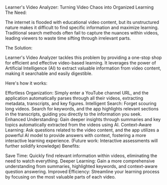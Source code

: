 Learner's Video Analyzer: Turning Video Chaos into Organized Learning
The Need:

The internet is flooded with educational video content, but its unstructured nature makes it difficult to find specific information and maximize learning. Traditional search methods often fail to capture the nuances within videos, leading viewers to waste time sifting through irrelevant parts.

The Solution:

Learner's Video Analyzer tackles this problem by providing a one-stop shop for efficient and effective video-based learning. It leverages the power of Artificial Intelligence (AI) to extract valuable information from video content, making it searchable and easily digestible.

Here's how it works:

Effortless Organization: Simply enter a YouTube channel URL, and the application automatically parses through all their videos, extracting metadata, transcripts, and key figures.
Intelligent Search: Forget scouring long videos. Search for keywords, and the app highlights relevant sections in the transcripts, guiding you directly to the information you seek.
Enhanced Understanding: Gain deeper insights through summaries and key topics automatically extracted from the videos using AI.
Context-Aware Learning: Ask questions related to the video content, and the app utilizes a powerful AI model to provide answers with context, fostering a more interactive learning experience. (Future work: Interactive assessments will further solidify knowledge)
Benefits:

Save Time: Quickly find relevant information within videos, eliminating the need to watch everything.
Deeper Learning: Gain a more comprehensive understanding from summaries, highlighted keywords, and context-aware question answering.
Improved Efficiency: Streamline your learning process by focusing on the most valuable parts of each video.
